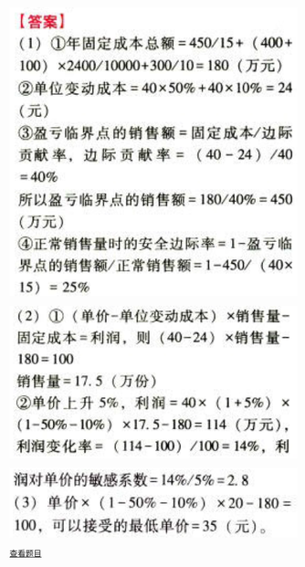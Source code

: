 ![](03914be355ad5da2f85c8fa7ce15ab73.png)

![](a36c15aee5ec4d9f6ad9476d9e408db5.png)

![](2de843b74c27d9515a79cf94b53264ca.png)

[查看题目](../C16本量利分析.本章真题.md#9-题目)

